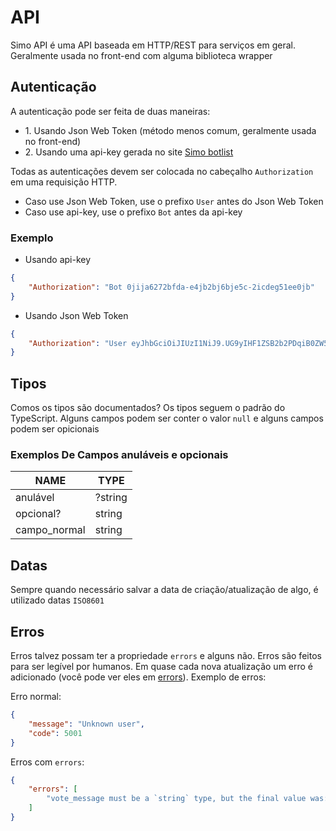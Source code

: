 # API

Simo API é uma API baseada em HTTP/REST para serviços em geral. Geralmente usada
no front-end com alguma biblioteca wrapper

## Autenticação

A autenticação pode ser feita de duas maneiras:

-   1\. Usando Json Web Token (método menos comum, geralmente usada no front-end)
-   2\. Usando uma api-key gerada no site [Simo botlist](https://bombadeagua.life)

Todas as autenticações devem ser colocada no cabeçalho `Authorization` em uma
requisição HTTP.

-   Caso use Json Web Token, use o prefixo `User` antes do Json Web Token
-   Caso use api-key, use o prefixo `Bot` antes da api-key

### Exemplo

-   Usando api-key

```json
{
    "Authorization": "Bot 0jija6272bfda-e4jb2bj6bje5c-2icdeg51ee0jb"
}
```

-   Usando Json Web Token

```json
{
    "Authorization": "User eyJhbGciOiJIUzI1NiJ9.UG9yIHF1ZSB2b2PDqiB0ZW50b3UgZGVjb2RpZmljYXIgaXNzbz8.cXaza7vgMrvJR0MXihfaSh7eJUXzsFdmK-b4c_8dEZg"
}
```

## Tipos

Comos os tipos são documentados? Os tipos seguem o padrão do TypeScript. Alguns
campos podem ser conter o valor `null` e alguns campos podem ser opicionais

### Exemplos De Campos anuláveis e opcionais

| NAME         | TYPE    |
| ------------ | ------- |
| anulável     | ?string |
| opcional?    | string  |
| campo_normal | string  |

## Datas

Sempre quando necessário salvar a data de criação/atualização de algo, é utilizado
datas `ISO8601`

## Erros

Erros talvez possam ter a propriedade `errors` e alguns não. Erros são feitos para
ser legível por humanos. Em quase cada nova atualização um erro é adicionado (você
pode ver eles em [errors](/api/utils/errors.json)). Exemplo de erros:

Erro normal:

```json
{
    "message": "Unknown user",
    "code": 5001
}
```

Erros com `errors`:

```json
{
    "errors": [
        "vote_message must be a `string` type, but the final value was: `2`."
    ]
}
```
